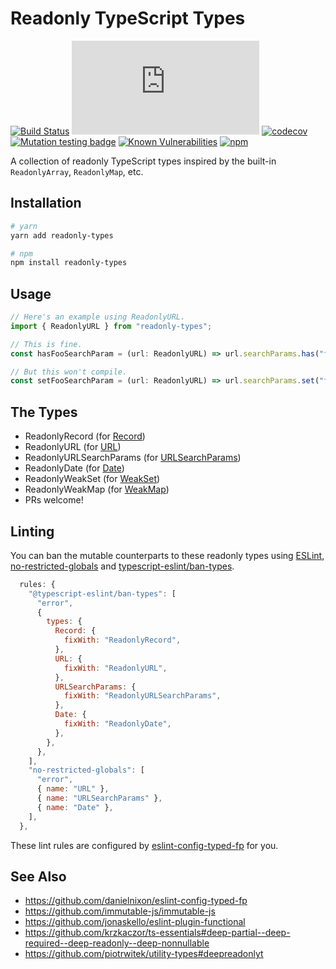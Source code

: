 # Readonly TypeScript Types

[![Build Status](https://github.com/danielnixon/readonly-types/actions/workflows/main.yml/badge.svg)](https://github.com/danielnixon/readonly-types/actions/workflows/main.yml)
[![type-coverage](https://img.shields.io/badge/dynamic/json.svg?label=type-coverage&prefix=%E2%89%A5&suffix=%&query=$.typeCoverage.atLeast&uri=https%3A%2F%2Fraw.githubusercontent.com%2Fdanielnixon%2Freadonly-types%2Fmaster%2Fpackage.json)](https://github.com/plantain-00/type-coverage)
[![codecov](https://codecov.io/gh/danielnixon/readonly-types/branch/master/graph/badge.svg?token=SYO6NY3DF0)](https://codecov.io/gh/danielnixon/readonly-types)
[![Mutation testing badge](https://img.shields.io/endpoint?style=flat&url=https%3A%2F%2Fbadge-api.stryker-mutator.io%2Fgithub.com%2Fdanielnixon%2Freadonly-types%2Fmaster)](https://dashboard.stryker-mutator.io/reports/github.com/danielnixon/readonly-types/master)
[![Known Vulnerabilities](https://snyk.io/test/github/danielnixon/readonly-types/badge.svg?targetFile=package.json)](https://snyk.io/test/github/danielnixon/readonly-types?targetFile=package.json)
[![npm](https://img.shields.io/npm/v/readonly-types.svg)](https://www.npmjs.com/package/readonly-types)

A collection of readonly TypeScript types inspired by the built-in `ReadonlyArray`, `ReadonlyMap`, etc.

## Installation

```sh
# yarn
yarn add readonly-types

# npm
npm install readonly-types
```

## Usage

```TypeScript
// Here's an example using ReadonlyURL.
import { ReadonlyURL } from "readonly-types";

// This is fine.
const hasFooSearchParam = (url: ReadonlyURL) => url.searchParams.has("foo");

// But this won't compile.
const setFooSearchParam = (url: ReadonlyURL) => url.searchParams.set("foo", "bar");
```

## The Types
* ReadonlyRecord (for [Record](https://www.typescriptlang.org/docs/handbook/utility-types.html#recordkt))
* ReadonlyURL (for [URL](https://developer.mozilla.org/en-US/docs/Web/API/URL))
* ReadonlyURLSearchParams (for [URLSearchParams](https://developer.mozilla.org/en-US/docs/Web/API/URLSearchParams))
* ReadonlyDate (for [Date](https://developer.mozilla.org/en-US/docs/Web/JavaScript/Reference/Global_Objects/Date))
* ReadonlyWeakSet (for [WeakSet](https://developer.mozilla.org/en-US/docs/Web/JavaScript/Reference/Global_Objects/WeakSet))
* ReadonlyWeakMap (for [WeakMap](https://developer.mozilla.org/en-US/docs/Web/JavaScript/Reference/Global_Objects/WeakMap))
* PRs welcome!

## Linting

You can ban the mutable counterparts to these readonly types using [ESLint](https://eslint.org/), [no-restricted-globals](https://eslint.org/docs/rules/no-restricted-globals) and [typescript-eslint/ban-types](https://github.com/typescript-eslint/typescript-eslint/blob/master/packages/eslint-plugin/docs/rules/ban-types.md).

```javascript
  rules: {
    "@typescript-eslint/ban-types": [
      "error",
      {
        types: {
          Record: {
            fixWith: "ReadonlyRecord",
          },
          URL: {
            fixWith: "ReadonlyURL",
          },
          URLSearchParams: {
            fixWith: "ReadonlyURLSearchParams",
          },
          Date: {
            fixWith: "ReadonlyDate",
          },
        },
      },
    ],
    "no-restricted-globals": [
      "error",
      { name: "URL" },
      { name: "URLSearchParams" },
      { name: "Date" },
    ],
  },
```

These lint rules are configured by [eslint-config-typed-fp](https://github.com/danielnixon/eslint-config-typed-fp) for you.

## See Also
* https://github.com/danielnixon/eslint-config-typed-fp
* https://github.com/immutable-js/immutable-js
* https://github.com/jonaskello/eslint-plugin-functional
* https://github.com/krzkaczor/ts-essentials#deep-partial--deep-required--deep-readonly--deep-nonnullable
* https://github.com/piotrwitek/utility-types#deepreadonlyt
